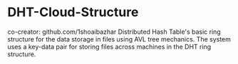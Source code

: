 # DHT-Cloud-Structure
co-creator: github.com/1shoaibazhar
Distributed Hash Table's basic ring structure for the data storage in files using AVL tree mechanics. The system uses a key-data pair for storing files across machines in the DHT ring structure.
